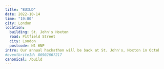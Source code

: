 ```yaml
---
title: "BUILD"
date: 2022-10-14
time: "19:00"
city: London
location:
  building: St. John's Hoxton
  road: Pitfield Street
  city: London
  postcode: N1 6NP
intro: Our annual hackathon will be back at St. John's, Hoxton in October 2022. Save the date and get ready to join a group of missions-minded technologists to share ideas and kick start projects that integrate our Christian faith and technical skill sets.
#eventbriteId: 86902667217
canonical: /build
---
```

